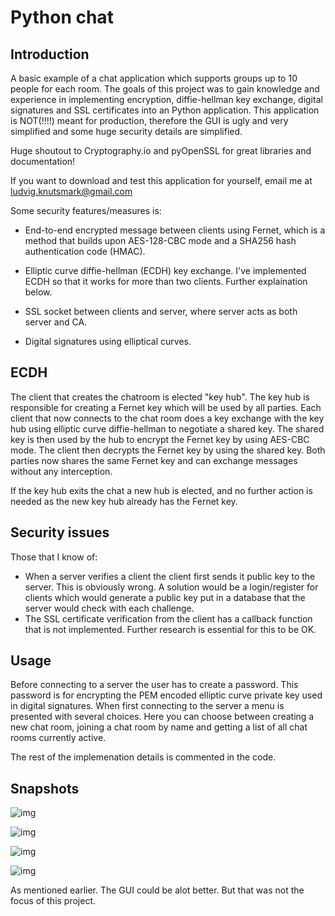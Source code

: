 # Python chat

## Introduction
A basic example of a chat application which supports groups up to 10 people for each room. The goals of this project was to gain knowledge and experience in implementing encryption, diffie-hellman key exchange, digital signatures and SSL certificates into an Python application. This application is NOT(!!!!) meant for production, therefore the GUI is ugly and very simplified and some huge security details are simplified.

Huge shoutout to Cryptography.io and pyOpenSSL for great libraries and documentation!

If you want to download and test this application for yourself, email me at ludvig.knutsmark@gmail.com

Some security features/measures is:

* End-to-end encrypted message between clients using Fernet, which is a method that builds upon AES-128-CBC mode and a SHA256 hash authentication code (HMAC).

* Elliptic curve diffie-hellman (ECDH) key exchange. I've implemented ECDH so that it works for more than two clients. Further explaination below.

* SSL socket between clients and server, where server acts as both server and CA.

* Digital signatures using elliptical curves.

## ECDH
The client that creates the chatroom is elected "key hub". The key hub is responsible for creating a Fernet key which will be used by all parties. Each client that now connects to the chat room does a key exchange with the key hub using elliptic curve diffie-hellman to negotiate a shared key. The shared key is then used by the hub to encrypt the Fernet key by using AES-CBC mode. The client then decrypts the Fernet key by using the shared key. Both parties now shares the same Fernet key and can exchange messages without any interception. 

If the key hub exits the chat a new hub is elected, and no further action is needed as the new key hub already has the Fernet key.

## Security issues
Those that I know of:
* When a server verifies a client the client first sends it public key to the server. This is obviously wrong. A solution would be a login/register for clients which would generate a public key put in a database that the server would check with each challenge.
* The SSL certificate verification from the client has a callback function that is not implemented. Further research is essential for this to be OK.

## Usage
Before connecting to a server the user has to create a password. This password is for encrypting the PEM encoded elliptic curve private key used in digital signatures.
When first connecting to the server a menu is presented with several choices. Here you can choose between creating a new chat room, joining a chat room by name and getting a list of all chat rooms currently active.

The rest of the implemenation details is commented in the code.


## Snapshots
![img](https://imgur.com/c6T6RRv.png)

![img](https://imgur.com/b1kyk2j.png)

![img](https://imgur.com/3EPV8ko.png)

![img](https://imgur.com/DYFmOl3.png)

As mentioned earlier. The GUI could be alot better. But that was not the focus of this project.

